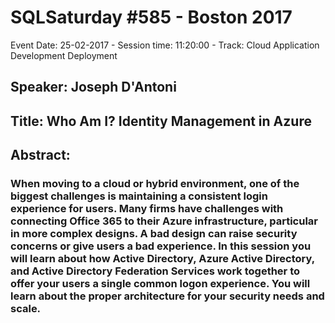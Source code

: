 # SQLSaturday #585 - Boston 2017
Event Date: 25-02-2017 - Session time: 11:20:00 - Track: Cloud Application Development  Deployment
## Speaker: Joseph D'Antoni
## Title: Who Am I? Identity Management in Azure
## Abstract:
### When moving to a cloud or hybrid environment, one of the biggest challenges is maintaining a consistent login experience for users. Many firms have challenges with connecting Office 365 to their Azure infrastructure, particular in more complex designs.  A bad design can raise security concerns or give users a bad experience. In this session you will learn about how Active Directory, Azure Active Directory, and Active Directory Federation Services work together to offer your users a single common logon experience. You will learn about the proper architecture for your security needs and scale.
